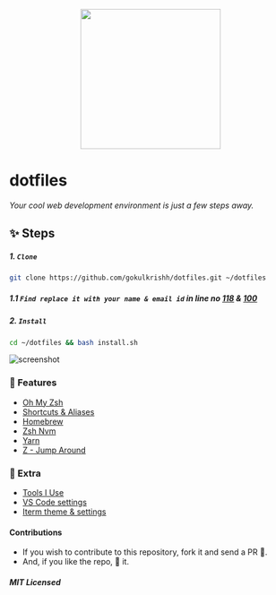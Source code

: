 <p align="center"><img src="https://raw.githubusercontent.com/gokulkrishh/dotfiles/master/logo.png" width="250" height="250"/></p>

# dotfiles

_Your cool web development environment is just a few steps away._

## ✨ Steps

##### 1. `Clone`

```bash
git clone https://github.com/gokulkrishh/dotfiles.git ~/dotfiles
```

##### 1.1 `Find replace it with your name & email id` in line no [118](https://github.com/gokulkrishh/dotfiles/blob/master/install.sh#L118) & [100](https://github.com/gokulkrishh/dotfiles/blob/master/install.sh#L100)

##### 2. `Install`

```bash
cd ~/dotfiles && bash install.sh
```

<img src="https://i.imgur.com/JdnKQz5.png" alt="screenshot"/>

### 💅 Features

- [Oh My Zsh](https://github.com/robbyrussell/oh-my-zsh)
- [Shortcuts & Aliases](./docs/Aliases.md)
- [Homebrew](http://brew.sh/)
- [Zsh Nvm](https://github.com/lukechilds/zsh-nvm)
- [Yarn](https://yarnpkg.com/)
- [Z - Jump Around](https://github.com/robbyrussell/oh-my-zsh/tree/master/plugins/z)

### 🤝 Extra

- [Tools I Use](https://gokul.site/uses)
- [VS Code settings](./vscode)
- [Iterm theme & settings](./Default.iterm2.json)

#### Contributions

- If you wish to contribute to this repository, fork it and send a PR 😬.
- And, if you like the repo, 🌟 it.

##### MIT Licensed
